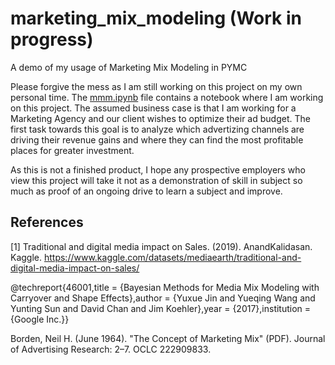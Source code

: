 # marketing_mix_modeling (Work in progress)
A demo of my usage of Marketing Mix Modeling in PYMC

Please forgive the mess as I am still working on this project on my own personal time.  The [mmm.ipynb]([https://github.com/helios1014/marketing_mix_modeling/blob/main/mmm.ipynb) file contains a notebook where I am working on this project. The assumed business case is that I am working for a Marketing Agency and our client wishes to optimize their ad budget. The first task towards this goal is to analyze which advertizing channels  are driving their revenue gains and where they can find the most profitable places for greater investment.

As this is not a finished product, I hope any prospective employers who view this project will take it not as a demonstration of skill in subject so much as proof of an ongoing drive to learn a subject and improve.

## References
<a id="1">[1]</a> 
Traditional and digital media impact on Sales. (2019). AnandKalidasan. Kaggle.
https://www.kaggle.com/datasets/mediaearth/traditional-and-digital-media-impact-on-sales/


@techreport{46001,title	= {Bayesian Methods for Media Mix Modeling with Carryover and Shape Effects},author	= {Yuxue Jin and Yueqing Wang and Yunting Sun and David Chan and Jim Koehler},year	= {2017},institution	= {Google Inc.}}

Borden, Neil H. (June 1964). "The Concept of Marketing Mix" (PDF). Journal of Advertising Research: 2–7. OCLC 222909833.
